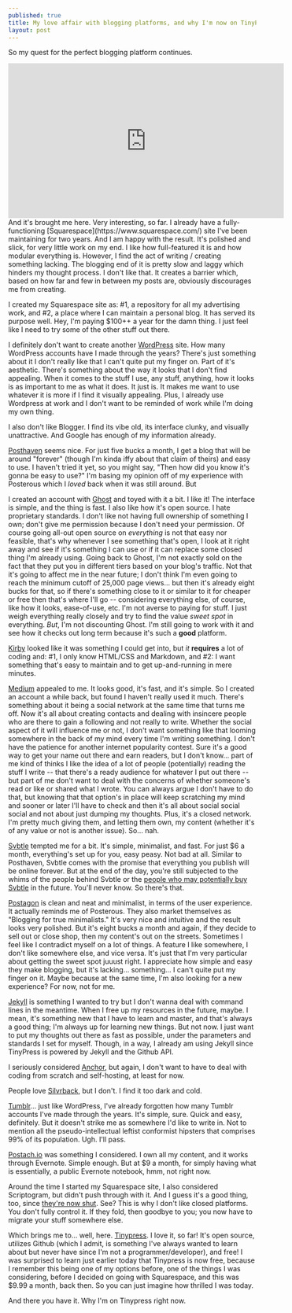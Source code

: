 ```yaml
---
published: true
title: My love affair with blogging platforms, and why I'm now on TinyPress
layout: post
---
```

So my quest for the perfect blogging platform continues.
<iframe width="560" height="315" src="https://www.youtube.com/embed/wHWbZmg2hzU" frameborder="0" allowfullscreen></iframe>
And it's brought me here. Very interesting, so far. I already have a fully-functioning [Squarespace](https://www.squarespace.com/) site I've been maintaining for two years. And I am happy with the result. It's polished and slick, for very little work on my end. I like how full-featured it is and how modular everything is. However, I find the act of writing / creating something lacking. The blogging end of it is pretty slow and laggy which hinders my thought process. I don't like that. It creates a barrier which, based on how far and few in between my posts are, obviously discourages me from creating. 

I created my Squarespace site as: #1, a repository for all my advertising work, and #2, a place where I can maintain a personal blog. It has served its purpose well. Hey, I'm paying $100++ a year for the damn thing. I just feel like I need to try some of the other stuff out there. 

I definitely don't want to create another [WordPress](https://wordpress.com/) site. How many WordPress accounts have I made through the years? There's just something about it I don't really like that I can't quite put my finger on. Part of it's aesthetic. There's something about the way it looks that I don't find appealing. When it comes to the stuff I use, any stuff, anything, how it looks is as important to me as what it does. It just is. It makes me want to use whatever it is more if I find it visually appealing. Plus, I already use Wordpress at work and I don't want to be reminded of work while I'm doing my own thing.

I also don't like Blogger. I find its vibe old, its interface clunky, and visually unattractive. And Google has enough of my information already.

[Posthaven](https://posthaven.com/) seems nice. For just five bucks a month, I get a blog that will be around "forever" (though I'm kinda iffy about that claim of theirs) and easy to use. I haven't tried it yet, so you might say, "Then how did you know it's gonna be easy to use?" I'm basing my opinion off of my experience with Posterous which I _loved_ back when it was still around. But 

I created an account with [Ghost](https://ghost.org/) and toyed with it a bit. I like it! The interface is simple, and the thing is fast. I also like how it's open source. I hate proprietary standards. I don't like not having full ownership of something I own; don't give me permission because I don't need your permission. Of course going all-out open source on _everything_ is not that easy nor feasible, that's why whenever I see something that's open, I look at it right away and see if it's something I can use or if it can replace some closed thing I'm already using. Going back to Ghost, I'm not exactly sold on the fact that they put you in different tiers based on your blog's traffic. Not that it's going to affect me in the near future; I don't think I'm even going to reach the minimum cutoff of 25,000 page views... but then it's already eight bucks for that, so if there's something close to it or similar to it for cheaper or free then that's where I'll go -- considering everything else, of course, like how it looks, ease-of-use, etc. I'm not averse to paying for stuff. I just weigh everything really closely and try to find the value _sweet spot_ in everything. *But*, I'm not discounting Ghost. I'm still going to work with it and see how it checks out long term because it's such a __good__ platform. 

[Kirby](https://getkirby.com/) looked like it was something I could get into, but _it_ **requires** a lot of coding and: #1, I only know HTML/CSS and Markdown, and #2: I want something that's easy to maintain and to get up-and-running in mere minutes.

[Medium](https://medium.com/) appealed to me. It looks good, it's fast, and it's simple. So I created an account a while back, but found I haven't really used it much. There's something about it being a social network at the same time that turns me off. Now it's all about creating contacts and dealing with insincere people who are there to gain a following and not really to write. Whether the social aspect of it will influence me or not, I don't want something like that looming somewhere in the back of my mind every time I'm writing something. I don't have the patience for another internet popularity contest. Sure it's a good way to get your name out there and earn readers, but I don't know... part of me kind of thinks I like the idea of a lot of people (potentially) reading the stuff I write -- that there's a ready audience for whatever I put out there -- but part of me don't want to deal with the concerns of whether someone's read or like or shared what I wrote. You can always argue I don't have to do that, but knowing that that option's in place will keep scratching my mind and sooner or later I'll have to check and then it's all about social social social and not about just dumping my thoughts. Plus, it's a closed network. I'm pretty much giving them, and letting them own, my content (whether it's of any value or not is another issue). So... nah. 

[Svbtle](https://svbtle.com/) tempted me for a bit. It's simple, minimalist, and fast. For just $6 a month, everything's set up for you, easy peasy. Not bad at all. Similar to Posthaven, Svbtle comes with the promise that everything you publish will be online forever. But at the end of the day, you're still subjected to the whims of the people behind Svbtle or the [people who may potentially buy Svbtle](https://svbtle.com/promise) in the future. You'll never know. So there's that. 

[Postagon](https://www.postagon.com/) is clean and neat and minimalist, in terms of the user experience. It actually reminds me of Posterous. They also market themselves as "Blogging for true minimalists." It's very nice and intuitive and the result looks very polished. But it's eight bucks a month and again, if they decide to sell out or close shop, then my content's out on the streets. Sometimes I feel like I contradict myself on a lot of things. A feature I like somewhere, I don't like somewhere else, and vice versa. It's just that I'm very particular about getting the sweet spot juuust right. I appreciate how simple and easy they make blogging, but it's lacking... something... I can't quite put my finger on it. Maybe because at the same time, I'm also looking for a new experience? For now, not for me.

[Jekyll](https://jekyllrb.com/) is something I wanted to try but I don't wanna deal with command lines in the meantime. When I free up my resources in the future, maybe. I mean, it's something new that I have to learn and master, and that's always a good thing; I'm always up for learning new things. But not now. I just want to put my thoughts out there as fast as possible, under the parameters and standards I set for myself. Though, in a way, I already am using Jekyll since TinyPress is powered by Jekyll and the Github API.

I seriously considered [Anchor](https://anchorcms.com/), but again, I don't want to have to deal with coding from scratch and self-hosting, at least for now.

People love [Silvrback](https://www.silvrback.com/), but I don't. I find it too dark and cold. 

[Tumblr](https://www.tumblr.com/)... just like WordPress, I've already forgotten how many Tumblr accounts I've made through the years. It's simple, sure. Quick and easy, definitely. But it doesn't strike me as somewhere I'd like to write in. Not to mention all the pseudo-intellectual leftist conformist hipsters that comprises 99% of its population. Ugh. I'll pass. 

[Postach.io](https://postach.io/site) was something I considered. I own all my content, and it works through Evernote. Simple enough. But at $9 a month, for simply having what is essentially, a public Evernote notebook, hmm, not right now. 

Around the time I started my Squarespace site, I also considered Scriptogram, but didn't push through with it. And I guess it's a good thing, too, since [they're now shut](http://scriptogr.am/). See? This is why I don't like closed platforms. You don't fully control it. If they fold, then goodbye to you; you now have to migrate your stuff somewhere else. 

Which brings me to... well, here. [Tinypress](https://tinypress.co/). I love it, so far! It's open source, utilizes Github (which I admit, is something I've always wanted to learn about but never have since I'm not a programmer/developer), and free! I was surprised to learn just earlier today that Tinypress is now free, because I remember this being one of my options before, one of the things I was considering, before I decided on going with Squarespace, and this was $9.99 a month, back then. So you can just imagine how thrilled I was today. 

And there you have it. Why I'm on Tinypress right now. 

 





